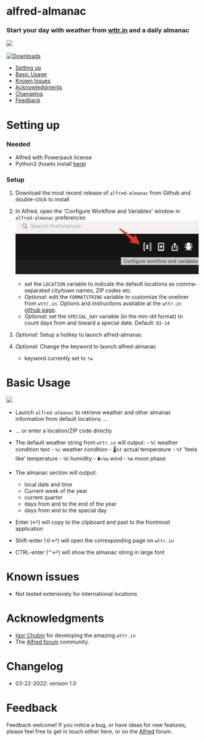 # alfred-almanac 

### Start your day with weather from [wttr.in](http://wttr.in/) and a daily almanac


![](images/complice-almanac.gif)

<a href="https://github.com/giovannicoppola/alfred-almanac/releases/latest/">
<img alt="Downloads"
src="https://img.shields.io/github/downloads/giovannicoppola/alfred-almanac/total?color=purple&label=Downloads"><br/>
</a>


<!-- MarkdownTOC autolink="true" bracket="round" depth="3" autoanchor="true" -->

- [Setting up](#setting-up)
- [Basic Usage](#usage)
- [Known Issues](#known-issues)
- [Acknowledgments](#acknowledgments)
- [Changelog](#changelog)
- [Feedback](#feedback)

<!-- /MarkdownTOC -->


<a name="setting-up"></a>
# Setting up

### Needed

- Alfred with Powerpack license
- Python3 (howto install [here](https://www.freecodecamp.org/news/python-version-on-mac-update/))

### Setup
  
1. Download the most recent release of `alfred-almanac` from Github and double-click to install
2. In Alfred, open the 'Configure Workflow and Variables' window in `alfred-almanac` preferences
	<img src='images/alfred_prefs.png' width="500">
			
	- set the `LOCATION` variable to indicate the default locations as comma-separated city/town names, ZIP codes etc. 
	- _Optional:_ edit the `FORMATSTRING` variable to customize the oneliner from `wttr.in`. Options and instructions available at the `wttr.in` [github page](https://github.com/chubin/wttr.in#one-line-output). 
	- _Optional:_ set the `SPECIAL_DAY` variable (in the mm-dd format) to count days from and toward a special date. Default: `03-14` 
	
3. _Optional:_ Setup a hotkey to launch alfred-almanac
4. _Optional:_ Change the keyword to launch alfred-almanac
	- keyword currently set to `!w`



<a name="usage"></a>
# Basic Usage 
![](images/complice-almanac.png)

- Launch `alfred-almanac` to retrieve weather and other almanac information from default locations ... 
- ... or enter a location/ZIP code directly

- The default weather string from `wttr.in` will output:
		- `%C` weather condition text
		- `%c` weather condition 
		- 🌡️`%t` actual temperature
		- `%f`  'feels like' temperature
		- `%h` humidity
		- 🌬️`%w` wind
		- `%m` moon phase

- The almanac section will output:
	- local date and time
	- Current week of the year
	- current quarter
	- days from and to the end of the year
	- days from and to the special day

- Enter (↩️) will copy to the clipboard and past to the frontmost application
- Shift-enter (⇧↩️) will open the corresponding page on `wttr.in` 
- CTRL-enter (⌃↩️) will show the almanac string in large font


<a name="known-issues"></a>
# Known issues 
- Not tested extensively for international locations

<a name="acknowledgments"></a>
# Acknowledgments
- [Igor Chubin](https://twitter.com/igor_chubin) for developing the amazing `wttr.in`
- The [Alfred forum](https://www.alfredforum.com) community. 

<a name="changelog"></a>
# Changelog

- 03-22-2022: version 1.0

<a name="feedback"></a>
# Feedback

Feedback welcome! If you notice a bug, or have ideas for new features, please feel free to get in touch either here, or on the [Alfred](https://www.alfredforum.com) forum. 

